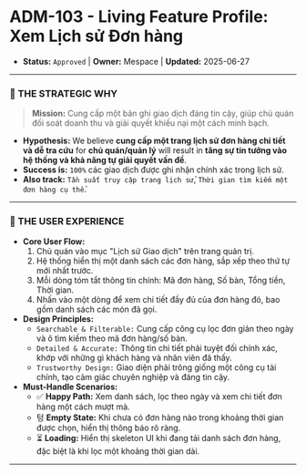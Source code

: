 # ADM-103 - Living Feature Profile: Xem Lịch sử Đơn hàng

- **Status:** `Approved` | **Owner:** Mespace | **Updated:** 2025-06-27

---

### 🎯 THE STRATEGIC WHY
> **Mission:** Cung cấp một bản ghi giao dịch đáng tin cậy, giúp chủ quán đối soát doanh thu và giải quyết khiếu nại một cách minh bạch.

- **Hypothesis:** We believe **cung cấp một trang lịch sử đơn hàng chi tiết và dễ tra cứu** for **chủ quán/quản lý** will result in **tăng sự tin tưởng vào hệ thống và khả năng tự giải quyết vấn đề**.
- **Success is:** `100%` các giao dịch được ghi nhận chính xác trong lịch sử.
- **Also track:** `Tần suất truy cập trang lịch sử`, `Thời gian tìm kiếm một đơn hàng cụ thể`.

---

### 🎨 THE USER EXPERIENCE
- **Core User Flow:**
    1.  Chủ quán vào mục "Lịch sử Giao dịch" trên trang quản trị.
    2.  Hệ thống hiển thị một danh sách các đơn hàng, sắp xếp theo thứ tự mới nhất trước.
    3.  Mỗi dòng tóm tắt thông tin chính: Mã đơn hàng, Số bàn, Tổng tiền, Thời gian.
    4.  Nhấn vào một dòng để xem chi tiết đầy đủ của đơn hàng đó, bao gồm danh sách các món đã gọi.
- **Design Principles:**
    - `Searchable & Filterable:` Cung cấp công cụ lọc đơn giản theo ngày và ô tìm kiếm theo mã đơn hàng/số bàn.
    - `Detailed & Accurate:` Thông tin chi tiết phải tuyệt đối chính xác, khớp với những gì khách hàng và nhân viên đã thấy.
    - `Trustworthy Design:` Giao diện phải trông giống một công cụ tài chính, tạo cảm giác chuyên nghiệp và đáng tin cậy.
- **Must-Handle Scenarios:**
    - ✅ **Happy Path:** Xem danh sách, lọc theo ngày và xem chi tiết đơn hàng một cách mượt mà.
    - 텅 **Empty State:** Khi chưa có đơn hàng nào trong khoảng thời gian được chọn, hiển thị thông báo rõ ràng.
    - ⏳ **Loading:** Hiển thị skeleton UI khi đang tải danh sách đơn hàng, đặc biệt là khi lọc một khoảng thời gian dài.

---
